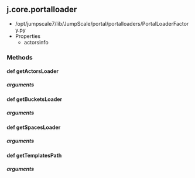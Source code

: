 ## j.core.portalloader

- /opt/jumpscale7/lib/JumpScale/portal/portalloaders/PortalLoaderFactory.py
- Properties
    - actorsinfo

### Methods

#### def getActorsLoader 

##### arguments

#### def getBucketsLoader 

##### arguments

#### def getSpacesLoader 

##### arguments

#### def getTemplatesPath 

##### arguments

